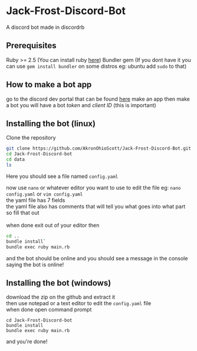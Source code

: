 # Jack-Frost-Discord-Bot

A discord bot made in discordrb

## Prerequisites

Ruby >= 2.5 (You can install ruby [here](https://www.ruby-lang.org/en/downloads/ "Download Ruby Here"))
Bundler gem (If you dont have it you can use `gem install bundler` on some distros eg: ubuntu add `sudo` to that)

## How to make a bot app

go to the discord dev portal that can be found [here](https://discord.com/developers/applications "The Discord Dev Portal")
make an app then make a bot
you will have a bot *token* and *client ID* (this is important)


## Installing the bot (linux)

Clone the repository
```sh
git clone https://github.com/AkronOhioScott/Jack-Frost-Discord-Bot.git
cd Jack-Frost-Discord-bot
cd data
ls
```
Here you should see a file named `config.yaml`

now use `nano` or whatever editor you want to use to edit the file eg: `nano config.yaml` or `vim config.yaml`
<br>the yaml file has 7 fields
<br>the yaml file also has comments that will tell you what goes into what part
so fill that out
<br> 
<br>when done exit out of your editor then 
```sh
cd ..
bundle install`
bundle exec ruby main.rb
```
and the bot should be online and you should see a message in the console saying the bot is online!


## Installing the bot (windows)

download the zip on the github and extract it <br>
then use notepad or a text editor to edit the `config.yaml` file<br>
when done open command prompt
```
cd Jack-Frost-Discord-bot
bundle install
bundle exec ruby main.rb
```
and you're done!
